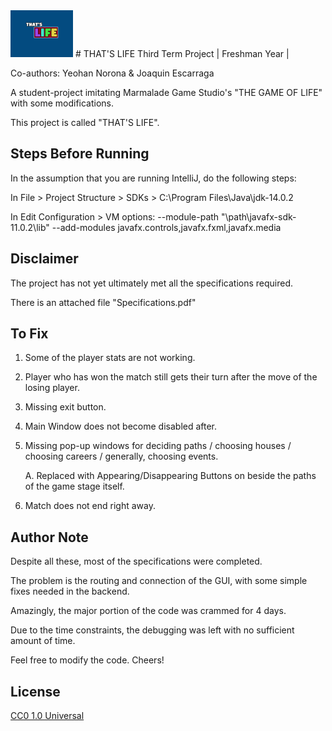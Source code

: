 
<img src="images/BACKGROUND.png" width=100>
# THAT'S LIFE
Third Term Project | Freshman Year | 

Co-authors: Yeohan Norona & Joaquin Escarraga 

A student-project imitating Marmalade Game Studio's 
"THE GAME OF LIFE" with some modifications.

This project is called "THAT'S LIFE". 

## Steps Before Running
In the assumption that you are running IntelliJ, do the following steps: 

  In File > Project Structure > SDKs > C:\Program Files\Java\jdk-14.0.2
  
  In Edit Configuration > VM options: --module-path "\path\javafx-sdk-11.0.2\lib" --add-modules javafx.controls,javafx.fxml,javafx.media

## Disclaimer
The project has not yet ultimately met all the specifications required.

There is an attached file "Specifications.pdf" 

## To Fix 

1. Some of the player stats are not working.
2. Player who has won the match still gets their turn after the move of the losing player.
3. Missing exit button.
4. Main Window does not become disabled after.
5. Missing pop-up windows for deciding paths / choosing houses / choosing careers / generally, choosing events.
   
   A. Replaced with Appearing/Disappearing Buttons on beside the paths of the game stage itself.
   
6. Match does not end right away.

## Author Note
Despite all these, most of the specifications were completed. 

The problem is the routing and connection of the GUI, with some simple fixes needed in the backend.


Amazingly, the major portion of the code was crammed for 4 days. 

Due to the time constraints, the debugging was left with no sufficient amount of time.

Feel free to modify the code. Cheers! 

## License
[CC0 1.0 Universal](https://choosealicense.com/licenses/cc0-1.0/)
